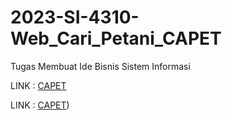 # 2023-SI-4310-Web_Cari_Petani_CAPET
Tugas Membuat Ide Bisnis Sistem Informasi

LINK : [CAPET](https://xsanudin.github.io/)

LINK : [CAPET](https://sanidweb.000webhostapp.com/))
